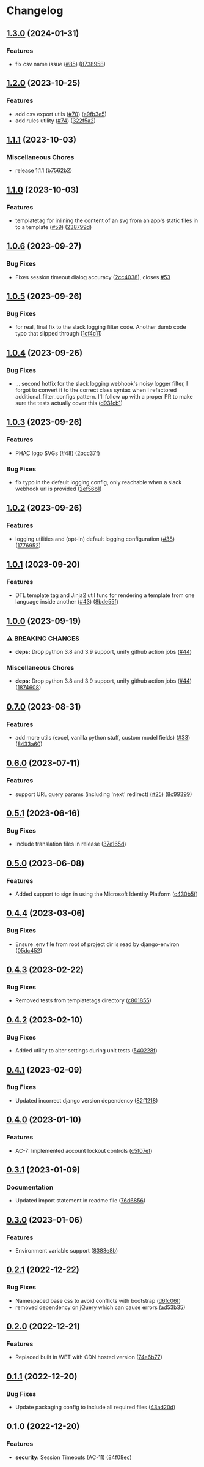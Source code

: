 # Changelog

## [1.3.0](https://github.com/PHACDataHub/django-phac_aspc-helpers/compare/v1.2.0...v1.3.0) (2024-01-31)


### Features

* fix csv name issue ([#85](https://github.com/PHACDataHub/django-phac_aspc-helpers/issues/85)) ([8738958](https://github.com/PHACDataHub/django-phac_aspc-helpers/commit/873895841a2712e7e3d2710a0100842c15f382b0))

## [1.2.0](https://github.com/PHACDataHub/django-phac_aspc-helpers/compare/v1.1.1...v1.2.0) (2023-10-25)


### Features

* add csv export utils ([#70](https://github.com/PHACDataHub/django-phac_aspc-helpers/issues/70)) ([e9fb3e5](https://github.com/PHACDataHub/django-phac_aspc-helpers/commit/e9fb3e5308a2be64c9dcf7243b9f47c506e87132))
* add rules utility ([#74](https://github.com/PHACDataHub/django-phac_aspc-helpers/issues/74)) ([322f5a2](https://github.com/PHACDataHub/django-phac_aspc-helpers/commit/322f5a2ed7ac142df7e40d447794e4602fabb430))

## [1.1.1](https://github.com/PHACDataHub/django-phac_aspc-helpers/compare/v1.1.0...v1.1.1) (2023-10-03)


### Miscellaneous Chores

* release 1.1.1 ([b7562b2](https://github.com/PHACDataHub/django-phac_aspc-helpers/commit/b7562b2a7f80bbd88e9456aa1ce1c336eae29667))

## [1.1.0](https://github.com/PHACDataHub/django-phac_aspc-helpers/compare/v1.0.6...v1.1.0) (2023-10-03)


### Features

* templatetag for inlining the content of an svg from an app's static files in to a template ([#59](https://github.com/PHACDataHub/django-phac_aspc-helpers/issues/59)) ([238799d](https://github.com/PHACDataHub/django-phac_aspc-helpers/commit/238799dbf72022fa3ca5b61bba46724cdcc2665d))

## [1.0.6](https://github.com/PHACDataHub/django-phac_aspc-helpers/compare/v1.0.5...v1.0.6) (2023-09-27)


### Bug Fixes

* Fixes session timeout dialog accuracy ([2cc4038](https://github.com/PHACDataHub/django-phac_aspc-helpers/commit/2cc403898bebae29549692fcfe24ab2ff0258ca1)), closes [#53](https://github.com/PHACDataHub/django-phac_aspc-helpers/issues/53)

## [1.0.5](https://github.com/PHACDataHub/django-phac_aspc-helpers/compare/v1.0.4...v1.0.5) (2023-09-26)


### Bug Fixes

* for real, final fix to the slack logging filter code. Another dumb code typo that slipped through ([1cf4c11](https://github.com/PHACDataHub/django-phac_aspc-helpers/commit/1cf4c11f8f27864def1ac95ade8215eada918f11))

## [1.0.4](https://github.com/PHACDataHub/django-phac_aspc-helpers/compare/v1.0.3...v1.0.4) (2023-09-26)


### Bug Fixes

* ... second hotfix for the slack logging webhook's noisy logger filter, I forgot to convert it to the correct class syntax when I refactored additional_filter_configs pattern. I'll follow up with a proper PR to make sure the tests actually cover this ([d931cb1](https://github.com/PHACDataHub/django-phac_aspc-helpers/commit/d931cb13b719a2e2a22458376b4ccb7cd6f1857e))

## [1.0.3](https://github.com/PHACDataHub/django-phac_aspc-helpers/compare/v1.0.2...v1.0.3) (2023-09-26)


### Features

* PHAC logo SVGs ([#48](https://github.com/PHACDataHub/django-phac_aspc-helpers/issues/48)) ([2bcc37f](https://github.com/PHACDataHub/django-phac_aspc-helpers/commit/2bcc37fd1d3ffadcce33a8636b7112463cb40beb))


### Bug Fixes

* fix typo in the default logging config, only reachable when a slack webhook url is provided ([2ef56b1](https://github.com/PHACDataHub/django-phac_aspc-helpers/commit/2ef56b1d8f9ba1dadbb9e84478c100ae6d2cede2))

## [1.0.2](https://github.com/PHACDataHub/django-phac_aspc-helpers/compare/v1.0.1...v1.0.2) (2023-09-26)


### Features

* logging utilities and (opt-in) default logging configuration ([#38](https://github.com/PHACDataHub/django-phac_aspc-helpers/issues/38)) ([1776952](https://github.com/PHACDataHub/django-phac_aspc-helpers/commit/1776952abb8ac274196263e8c2ef927051bc4e0a))

## [1.0.1](https://github.com/PHACDataHub/django-phac_aspc-helpers/compare/v1.0.0...v1.0.1) (2023-09-20)


### Features

* DTL template tag and Jinja2 util func for rendering a template from one language inside another  ([#43](https://github.com/PHACDataHub/django-phac_aspc-helpers/issues/43)) ([8bde55f](https://github.com/PHACDataHub/django-phac_aspc-helpers/commit/8bde55f544e11e6e80bcbd7f0aed9d210e130017))

## [1.0.0](https://github.com/PHACDataHub/django-phac_aspc-helpers/compare/v0.7.0...v1.0.0) (2023-09-19)


### ⚠ BREAKING CHANGES

* **deps:** Drop python 3.8 and 3.9 support, unify github action jobs ([#44](https://github.com/PHACDataHub/django-phac_aspc-helpers/issues/44))

### Miscellaneous Chores

* **deps:** Drop python 3.8 and 3.9 support, unify github action jobs ([#44](https://github.com/PHACDataHub/django-phac_aspc-helpers/issues/44)) ([1874608](https://github.com/PHACDataHub/django-phac_aspc-helpers/commit/18746087532ce48779d1791c5fcfa55d013ea0de))

## [0.7.0](https://github.com/PHACDataHub/django-phac_aspc-helpers/compare/v0.6.0...v0.7.0) (2023-08-31)


### Features

* add more utils (excel, vanilla python stuff, custom model fields) ([#33](https://github.com/PHACDataHub/django-phac_aspc-helpers/issues/33)) ([8433a60](https://github.com/PHACDataHub/django-phac_aspc-helpers/commit/8433a603d6a78a7a9c208b7d88eb031060038228))

## [0.6.0](https://github.com/PHACDataHub/django-phac_aspc-helpers/compare/v0.5.1...v0.6.0) (2023-07-11)


### Features

* support URL query params (including 'next' redirect) ([#25](https://github.com/PHACDataHub/django-phac_aspc-helpers/issues/25)) ([8c99399](https://github.com/PHACDataHub/django-phac_aspc-helpers/commit/8c99399bcf0a26a4c40ceb68c93b84e0a91c5451))

## [0.5.1](https://github.com/PHACDataHub/django-phac_aspc-helpers/compare/v0.5.0...v0.5.1) (2023-06-16)


### Bug Fixes

* Include translation files in release ([37e165d](https://github.com/PHACDataHub/django-phac_aspc-helpers/commit/37e165d048e64526258dcfe340dd23f319a9db98))

## [0.5.0](https://github.com/PHACDataHub/django-phac_aspc-helpers/compare/v0.4.4...v0.5.0) (2023-06-08)


### Features

* Added support to sign in using the Microsoft Identity Platform ([c430b5f](https://github.com/PHACDataHub/django-phac_aspc-helpers/commit/c430b5f26e75e603dad149276c5af387ac9d9a51))

## [0.4.4](https://github.com/PHACDataHub/django-phac_aspc-helpers/compare/v0.4.3...v0.4.4) (2023-03-06)


### Bug Fixes

* Ensure .env file from root of project dir is read by django-environ ([05dc452](https://github.com/PHACDataHub/django-phac_aspc-helpers/commit/05dc4526b34f6dea5e03ec8ebd6fb3f21754e68f))

## [0.4.3](https://github.com/PHACDataHub/django-phac_aspc-helpers/compare/v0.4.2...v0.4.3) (2023-02-22)


### Bug Fixes

* Removed tests from templatetags directory ([c801855](https://github.com/PHACDataHub/django-phac_aspc-helpers/commit/c801855c779b1f10b5175c8baf2f57df8d894460))

## [0.4.2](https://github.com/PHACDataHub/django-phac_aspc-helpers/compare/v0.4.1...v0.4.2) (2023-02-10)


### Bug Fixes

* Added utility to alter settings during unit tests ([540228f](https://github.com/PHACDataHub/django-phac_aspc-helpers/commit/540228ffed72d44095a8e7776b1b164a7d2f92b8))

## [0.4.1](https://github.com/PHACDataHub/django-phac_aspc-helpers/compare/v0.4.0...v0.4.1) (2023-02-09)


### Bug Fixes

* Updated incorrect django version dependency ([82f1218](https://github.com/PHACDataHub/django-phac_aspc-helpers/commit/82f1218f9aeefdd8bf345a68cfe32e78806a9c6f))

## [0.4.0](https://github.com/PHACDataHub/django-phac_aspc-helpers/compare/v0.3.1...v0.4.0) (2023-01-10)


### Features

* AC-7: Implemented account lockout controls ([c5f07ef](https://github.com/PHACDataHub/django-phac_aspc-helpers/commit/c5f07efb554181f9cb81716f8861b61901afca56))

## [0.3.1](https://github.com/PHACDataHub/django-phac_aspc-helpers/compare/v0.3.0...v0.3.1) (2023-01-09)


### Documentation

* Updated import statement in readme file ([76d6856](https://github.com/PHACDataHub/django-phac_aspc-helpers/commit/76d685679a055f380e290c408c4e13f3d46dd67e))

## [0.3.0](https://github.com/PHACDataHub/django-phac_aspc-helpers/compare/v0.2.1...v0.3.0) (2023-01-06)


### Features

* Environment variable support ([8383e8b](https://github.com/PHACDataHub/django-phac_aspc-helpers/commit/8383e8b62556f31658f0309be7ab699bab23ca05))

## [0.2.1](https://github.com/PHACDataHub/django-phac_aspc-helpers/compare/v0.2.0...v0.2.1) (2022-12-22)


### Bug Fixes

* Namespaced base css to avoid conflicts with bootstrap ([d6fc06f](https://github.com/PHACDataHub/django-phac_aspc-helpers/commit/d6fc06fe97389723813c69a9065fe5454e340980))
* removed dependency on jQuery which can cause errors ([ad53b35](https://github.com/PHACDataHub/django-phac_aspc-helpers/commit/ad53b355955be6cee6a1a2d801146b68eeb80fb1))

## [0.2.0](https://github.com/PHACDataHub/django-phac_aspc-helpers/compare/v0.1.1...v0.2.0) (2022-12-21)


### Features

* Replaced built in WET with CDN hosted version ([74e6b77](https://github.com/PHACDataHub/django-phac_aspc-helpers/commit/74e6b7765c02afac478b488f70f7063fe4ad35b9))

## [0.1.1](https://github.com/PHACDataHub/django-phac_aspc-helpers/compare/v0.1.0...v0.1.1) (2022-12-20)


### Bug Fixes

* Update packaging config to include all required files ([43ad20d](https://github.com/PHACDataHub/django-phac_aspc-helpers/commit/43ad20d2432bc3eb825af98269e613f098543fc2))

## 0.1.0 (2022-12-20)


### Features

* **security:** Session Timeouts (AC-11) ([84f08ec](https://github.com/PHACDataHub/django-phac_aspc-helpers/commit/84f08eccdb312d4b0d2be5df6b864de86539041b))
